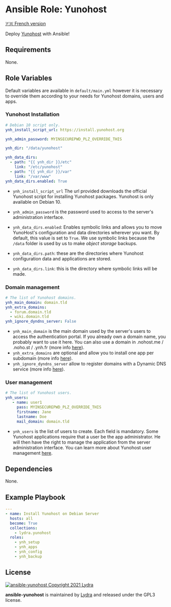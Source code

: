 # Ansible Role: Yunohost

[🇫🇷 French version](README-FR.md)

Deploy [Yunohost](https://yunohost.org/#/) with Ansible!

## Requirements

None.

## Role Variables

Default variables are available in `default/main.yml` however it is necessary to override them according to your needs for Yunohost domains, users and apps.

### Yunohost Installation

```yml
# Debian 10 script only.
ynh_install_script_url: https://install.yunohost.org

ynh_admin_password: MYINSECUREPWD_PLZ_OVERRIDE_THIS

ynh_dir: "/data/yunohost"

ynh_data_dirs:
  - path: "{{ ynh_dir }}/etc"
    link: "/etc/yunohost"
  - path: "{{ ynh_dir }}/var"
    link: "/var/www"
ynh_data_dirs.enabled: True
```

- `ynh_install_script_url` The url provided downloads the official Yunohost script for installing Yunohost packages. Yunohost is only available on Debian 10.
- `ynh_admin_password` is the password used to access to the server's administration interface.

- `ynh_data_dirs.enabled`: Enables symbolic links and allows you to move YunoHost's configuration and data directories wherever you want. By default, this value is set to `True`. We use symbolic links because the `/data` folder is used by us to make _object storage_ backups.
- `ynh_data_dirs.path`: these are the directories where Yunohost configuration data and applications are stored.
- `ynh_data_dirs.link`: this is the directory where symbolic links will be made.

### Domain management

```yml
# The list of Yunohost domains.
ynh_main_domain: domain.tld
ynh_extra_domains:
  - forum.domain.tld
  - wiki.domain.tld
ynh_ignore_dyndns_server: False
```

- `ynh_main_domain` is the main domain used by the server's users to access the authentication portal. If you already own a domain name, you probably want to use it here. You can also use a domain in .nohost.me / .noho.st / .ynh.fr (more info [here](https://yunohost.org/en/install/hardware:vps_debian)).
- `ynh_extra_domains` are optional and allow you to install one app per subdomain (more info [here](https://yunohost.org/en/administrate/specific_use_cases/domains/dns_subdomains)).
- `ynh_ignore_dyndns_server` allow to register domains with a Dynamic DNS service (more info [here](https://yunohost.org/en/dns_dynamicip)).

### User management

```yml
# The list of Yunohost users.
ynh_users:
   - name: user1
     pass: MYINSECUREPWD_PLZ_OVERRIDE_THIS
     firstname: Jane
     lastname: Doe
     mail_domain: domain.tld
```

- `ynh_users` is the list of users to create. Each field is mandatory. Some Yunohost applications require that a user be the app administrator. He will then have the right to manage the application from the server administration interface. You can learn more about Yunohost user management [here](https://yunohost.org/en/users).

## Dependencies

None.

## Example Playbook

```yml
---
- name: Install Yunohost on Debian Server
  hosts: all
  become: True
  collections:
    - lydra.yunohost
  roles:
    - ynh_setup
    - ynh_apps
    - ynh_config
    - ynh_backup
```

## License

[![ansible-yunohost Copyright 2021 Lydra](https://www.gnu.org/graphics/gplv3-with-text-136x68.png)](https://choosealicense.com/licenses/gpl-3.0/)

**ansible-yunohost** is maintained by [Lydra](https://lydra.fr/) and released under the GPL3 license.
